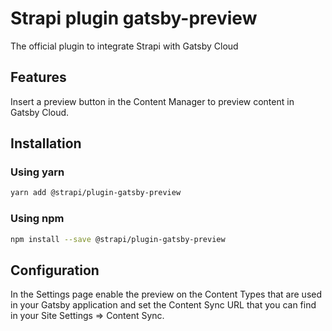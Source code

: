# Strapi plugin gatsby-preview

The official plugin to integrate Strapi with Gatsby Cloud

## Features

Insert a preview button in the Content Manager to preview content in Gatsby Cloud.

## Installation

### Using yarn

```sh
yarn add @strapi/plugin-gatsby-preview
```

### Using npm

```sh
npm install --save @strapi/plugin-gatsby-preview
```

## Configuration

In the Settings page enable the preview on the Content Types that are used in your Gatsby application and set the Content Sync URL that you can find in your Site Settings => Content Sync.

